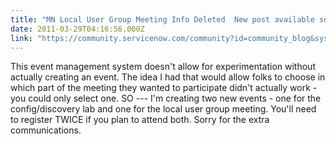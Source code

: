 ```yaml
---
title: "MN Local User Group Meeting Info Deleted  New post available soon"
date: 2011-03-29T04:16:56.000Z
link: "https://community.servicenow.com/community?id=community_blog&sys_id=298d6669dbd0dbc01dcaf3231f9619c9"
---
```

<p>This event management system doesn't allow for experimentation without actually creating an event. The idea I had that would allow folks to choose in which part of the meeting they wanted to participate didn't actually work - you could only select one. SO --- I'm creating two new events - one for the config/discovery lab and one for the local user group meeting. You'll need to register TWICE if you plan to attend both. Sorry for the extra communications.</p>